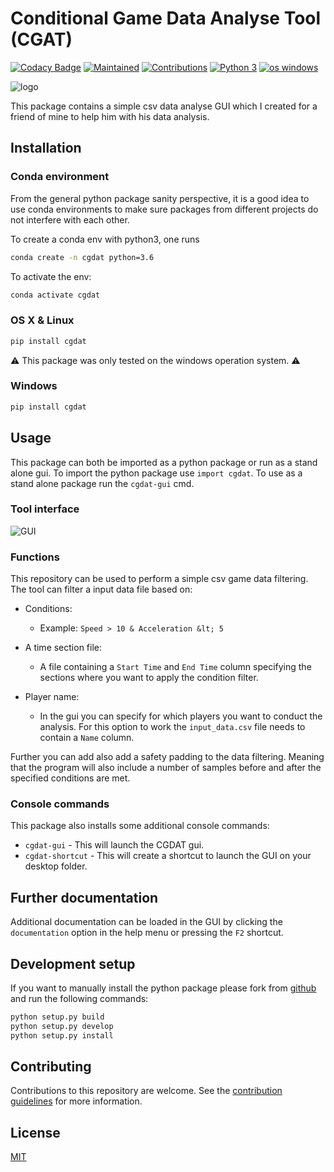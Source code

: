 # Conditional Game Data Analyse Tool (CGAT)

[![Codacy Badge](https://api.codacy.com/project/badge/Grade/affacdc15e004c02a4bffe9bb1d65ae9)](https://www.codacy.com/app/rickstaa/CGDAT?utm_source=github.com&utm_medium=referral&utm_content=rickstaa/CGDAT&utm_campaign=Badge_Grade)
[![Maintained](https://img.shields.io/badge/maintained%3F-yes-brightgreen.svg?style=flat)](https://github.com/rickstaa/CGDAT/pulse)
[![Contributions](https://img.shields.io/badge/contributions-welcome-orange.svg)](contributing.md)
[![Python 3](https://img.shields.io/badge/python%203-3.7%20%7C%203.6%20%7C%203.5-green.svg)](https://www.python.org/)
[![os windows](https://img.shields.io/badge/os-windows-informational)](https://www.microsoft.com)

![logo](https://github.com/rickstaa/CGDAT/blob/master/cgdat/static/media/CGDAT_small.png)

This package contains a simple csv data analyse GUI which I created for a friend of mine to help him with his data analysis.

## Installation

### Conda environment

From the general python package sanity perspective, it is a good idea to use conda
environments to make sure packages from different projects do not interfere with
each other.

To create a conda env with python3, one runs

```sh
conda create -n cgdat python=3.6
```

To activate the env:

```sh
conda activate cgdat
```

### OS X & Linux

```sh
pip install cgdat
```

⚠ This package was only tested on the windows operation system. ⚠

### Windows

```sh
pip install cgdat
```

## Usage

This package can both be imported as a python package or run as a stand alone gui. To import the python package use `import cgdat`. To use as a stand alone package run the `cgdat-gui` cmd.

### Tool interface

![GUI](https://github.com/rickstaa/CGDAT/blob/master/cgdat/static/media/gui_overview.png)

### Functions

This repository can be used to perform a simple csv game data filtering. The tool can filter a input data file based on:

- Conditions:

  - Example: `Speed > 10 & Acceleration &lt; 5`

- A time section file:

  - A file containing a `Start Time` and `End Time` column specifying the sections where you want to apply the condition filter.

- Player name:
  - In the gui you can specify for which players you want to conduct the analysis. For this option to work the `input_data.csv` file needs to contain a `Name` column.

Further you can add also add a safety padding to the data filtering. Meaning that the program will also include a number of samples before and after the specified conditions are met.

### Console commands

This package also installs some additional console commands:

- `cgdat-gui` - This will launch the CGDAT gui.
- `cgdat-shortcut` - This will create a shortcut to launch the GUI on your desktop folder.

## Further documentation

Additional documentation can be loaded in the GUI by clicking the `documentation` option in the help menu or pressing the `F2` shortcut.

## Development setup

If you want to manually install the python package please fork from [github](https://github.com/rickstaa/CGDAT) and run the following commands:

```sh
python setup.py build
python setup.py develop
python setup.py install
```

## Contributing

Contributions to this repository are welcome. See the [contribution guidelines](contributing.md) for more information.

## License

[MIT](LICENSE)

